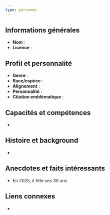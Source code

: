 ```yaml
---
type: personne
---
```


## Informations générales
- **Nom** : 
- **Licence** : 

## Profil et personnalité
- **Genre** : 
- **Race/espèce** : 
- **Alignement** : 
- **Personnalité** : 
- **Citation emblématique** :  
  > 

##  Capacités et compétences
- 

##  Histoire et background
- 

##  Anecdotes et faits intéressants
- En 2025, il fête ses 30 ans

##  Liens connexes
- 
